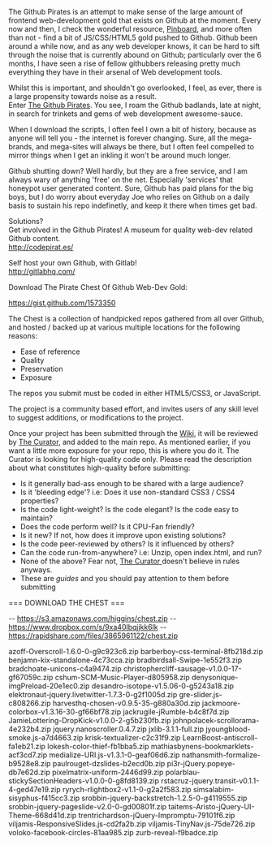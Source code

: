 The Github Pirates is an attempt to make sense of the large amount of frontend web-development gold that exists on Github at the moment. Every now and then, I check the wonderful resource, [Pinboard][1], and more often than not - find a bit of JS/CSS/HTML5 gold pushed to Github. Github been around a while now, and as any web developer knows, it can be hard to sift through the noise that is currently abound on Github; particularly over the 6 months, I have seen a rise of fellow githubbers releasing pretty much everything they have in their arsenal of Web development tools.  
  
Whilst this is important, and shouldn't go overlooked, I feel, as ever, there is a large propensity towards noise as a result.  
Enter [The Github Pirates][2]. You see, I roam the Github badlands, late at night, in search for trinkets and gems of web development awesome-sauce.  
  
When I download the scripts, I often feel I own a bit of history, because as anyone will tell you - the internet is forever changing. Sure, all the mega-brands, and mega-sites will always be there, but I often feel compelled to mirror things when I get an inkling it won't be around much longer.  
  
Github shutting down? Well hardly, but they are a free service, and I am always wary of anything 'free' on the net. Especially 'services' that honeypot user generated content. Sure, Github has paid plans for the big boys, but I do worry about everyday Joe who relies on Github on a daily basis to sustain his repo indefinetly, and keep it there when times get bad.  
  
Solutions?  
Get involved in the Github Pirates! A museum for quality web-dev related Github content.  
<http://codepirat.es/>  
  
Self host your own Github, with Gitlab!  
<http://gitlabhq.com/>  
  
Download The Pirate Chest Of Github Web-Dev Gold:  
  
https://gist.github.com/1573350  
  
The Chest is a collection of handpicked repos gathered from all over Github, and hosted / backed up at various multiple locations for the following reasons:  
  


*   Ease of reference
*   Quality
*   Preservation
*   Exposure

  
The repos you submit must be coded in either HTML5/CSS3, or JavaScript.  
  
The project is a community based effort, and invites users of any skill level to suggest additions, or modifications to the project.  
  
Once your project has been submitted through the [Wiki][4], it will be reviewed by [The Curator,][3] and added to the main repo. As mentioned earlier, if you want a little more exposure for your repo, this is where you do it. The Curator is looking for high-quality code only. Please read the description about what constitutes high-quality before submitting:  
  


*   Is it generally bad-ass enough to be shared with a large audience?
*   Is it 'bleeding edge'? i.e: Does it use non-standard CSS3 / CSS4 properties?
*   Is the code light-weight? Is the code elegant? Is the code easy to maintain?
*   Does the code perform well? Is it CPU-Fan friendly?
*   Is it new? If not, how does it improve upon existing solutions?
*   Is the code peer-reviewed by others? Is it influenced by others?
*   Can the code run-from-anywhere? i.e: Unzip, open index.html, and run?
*   None of the above? Fear not, [The Curator ][3]doesn't believe in rules anyways.
*   These are _guides_ and you should pay attention to them before submitting

 

 [1]: http://pinboard.in/u:em
 [2]: http://codepirat.es/
 [3]: http://davidhiggins.me
 [4]: https://github.com/codepirate/codepirate.github.com/wiki/chest.
 
 === DOWNLOAD THE CHEST ===

-- https://s3.amazonaws.com/higgins/chest.zip
-- https://www.dropbox.com/s/9xa40lbqjjkk6lk
-- https://rapidshare.com/files/3865961122/chest.zip


azoff-Overscroll-1.6.0-0-g9c923c6.zip
barberboy-css-terminal-8fb218d.zip
benjamn-kix-standalone-4c73cca.zip
bradbirdsall-Swipe-1e552f3.zip
bradchoate-unicons-c4a9474.zip
christophercliff-sausage-v1.0.0-17-gf67059c.zip
cshum-SCM-Music-Player-d805958.zip
denysonique-imgPreload-20e1ec0.zip
desandro-isotope-v1.5.06-0-g5243a18.zip
elektronaut-jquery.livetwitter-1.7.3-0-g2f1005d.zip
gre-slider.js-c808266.zip
harvesthq-chosen-v0.9.5-35-g880a30d.zip
jackmoore-colorbox-v1.3.16-30-gf66bf78.zip
jackrugile-jRumble-b4c8f7d.zip
JamieLottering-DropKick-v1.0.0-2-g5b230fb.zip
johnpolacek-scrollorama-4e232b4.zip
jquery.nanoscroller.0.4.7.zip
jxlib-3.1.1-full.zip
jyoungblood-smoke.js-a7d4663.zip
krisk-textualizer-c2c31f9.zip
LearnBoost-antiscroll-fa1eb21.zip
lokesh-color-thief-fb1bba5.zip
mathiasbynens-bookmarklets-acf3cd7.zip
medialize-URI.js-v1.3.1-0-geaf06d6.zip
nathansmith-formalize-b9528e8.zip
paulrouget-dzslides-b2ecd0b.zip
pi3r-jQuery.popeye-db7e62d.zip
pixelmatrix-uniform-2446d99.zip
polarblau-stickySectionHeaders-v1.0.0-0-g8fd8139.zip
rstacruz-jquery.transit-v0.1.1-4-ged47e19.zip
ryrych-rlightbox2-v1.1-0-g2a2f583.zip
simsalabim-sisyphus-f415cc3.zip
srobbin-jquery-backstretch-1.2.5-0-g4119555.zip
srobbin-jquery-pageslide-v2.0-0-gd00801f.zip
taitems-Aristo-jQuery-UI-Theme-668d41d.zip
trentrichardson-jQuery-Impromptu-79101f6.zip
viljamis-ResponsiveSlides.js-cd2fa2b.zip
viljamis-TinyNav.js-75de726.zip
voloko-facebook-circles-81aa985.zip
zurb-reveal-f9badce.zip
